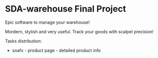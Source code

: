 # SDA-warehouse Final Project

Epic software to manage your warehouse!

Mordern, stylish and very useful. Track your goods with scalpel precision!


Tasks distribution:
 - snafx - product page - detailed product info
